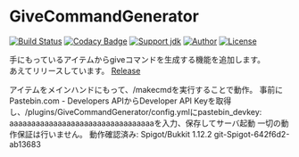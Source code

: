 # GiveCommandGenerator
[![Build Status](https://travis-ci.org/jaoafa/GiveCommandGenerator.svg?branch=master)](https://travis-ci.org/jaoafa/GiveCommandGenerator)
[![Codacy Badge](https://api.codacy.com/project/badge/Grade/79e1c60442874bf4ac6d135f647e85de)](https://www.codacy.com/app/book000/GiveCommandGenerator?utm_source=github.com&amp;utm_medium=referral&amp;utm_content=jaoafa/GiveCommandGenerator&amp;utm_campaign=Badge_Grade)
[![Support jdk](https://img.shields.io/badge/Support%20jdk-oraclejdk8-red.svg)](https://img.shields.io)
[![Author](https://img.shields.io/badge/Author%20MinecraftID-mine__book000-orange.svg)](https://img.shields.io)
[![License](https://img.shields.io/badge/license-None-yellow.svg)](https://img.shields.io)


手にもっているアイテムからgiveコマンドを生成する機能を追加します。  
あえてリリースしています。 [Release](https://github.com/jaoafa/GiveCommandGenerator/releases)

アイテムをメインハンドにもって、/makecmdを実行することで動作。
事前にPastebin.com - Developers APIからDeveloper API Keyを取得し、/plugins/GiveCommandGenerator/config.ymlにpastebin_devkey: aaaaaaaaaaaaaaaaaaaaaaaaaaaaaaaaaを入力、保存してサーバ起動
一切の動作保証は行いません。
動作確認済み: Spigot/Bukkit 1.12.2 git-Spigot-642f6d2-ab13683
